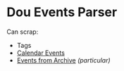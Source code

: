 # Dou Events Parser

Can scrap:
- Tags
- [Calendar Events](https://dou.ua/calendar/)
- [Events from Archive](https://dou.ua/calendar/archive/) *(particular)*
